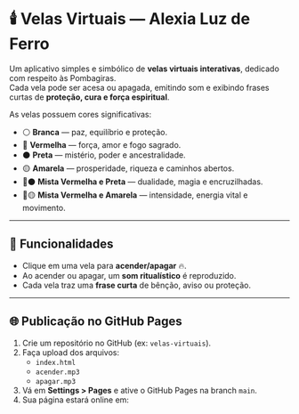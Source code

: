 # 🕯️ Velas Virtuais — Alexia Luz de Ferro

Um aplicativo simples e simbólico de **velas virtuais interativas**, dedicado com respeito às Pombagiras.  
Cada vela pode ser acesa ou apagada, emitindo som e exibindo frases curtas de **proteção, cura e força espiritual**.  

As velas possuem cores significativas:
- ⚪ **Branca** — paz, equilíbrio e proteção.  
- 🔴 **Vermelha** — força, amor e fogo sagrado.  
- ⚫ **Preta** — mistério, poder e ancestralidade.  
- 🟡 **Amarela** — prosperidade, riqueza e caminhos abertos.  
- 🔴⚫ **Mista Vermelha e Preta** — dualidade, magia e encruzilhadas.  
- 🔴🟡 **Mista Vermelha e Amarela** — intensidade, energia vital e movimento.  

---

## 🚀 Funcionalidades

- Clique em uma vela para **acender/apagar** 🔥.  
- Ao acender ou apagar, um **som ritualístico** é reproduzido.  
- Cada vela traz uma **frase curta** de bênção, aviso ou proteção.  

---

## 🌐 Publicação no GitHub Pages

1. Crie um repositório no GitHub (ex: `velas-virtuais`).  
2. Faça upload dos arquivos:  
   - `index.html`  
   - `acender.mp3`  
   - `apagar.mp3`  
3. Vá em **Settings > Pages** e ative o GitHub Pages na branch `main`.  
4. Sua página estará online em:  
